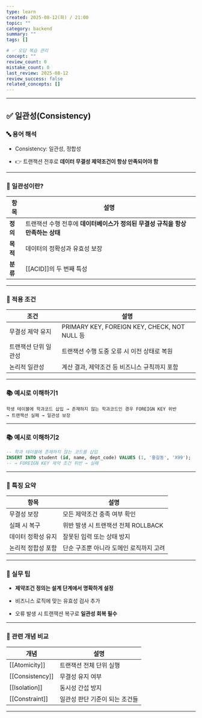 ```yaml
---
type: learn
created: 2025-08-12(화) / 21:00
topic: ""
category: backend
summary: ""
tags: []

# ✅ 오답 복습 관리
concept: ""
review_count: 0
mistake_count: 0
last_review: 2025-08-12
review_success: false
related_concepts: []
---
```

---

## ✅ 일관성(Consistency)

### 🔤 용어 해석

- Consistency: 일관성, 정합성
    
- 👉 트랜잭션 전후로 **데이터 무결성 제약조건이 항상 만족되어야 함**
    

---

### 🧩 일관성이란?

|항목|설명|
|---|---|
|**정의**|트랜잭션 수행 전후에 **데이터베이스가 정의된 무결성 규칙을 항상 만족하는 상태**|
|**목적**|데이터의 정확성과 유효성 보장|
|**분류**|[[ACID]]의 두 번째 특성|

---

### 🧱 적용 조건

|조건|설명|
|---|---|
|무결성 제약 유지|PRIMARY KEY, FOREIGN KEY, CHECK, NOT NULL 등|
|트랜잭션 단위 일관성|트랜잭션 수행 도중 오류 시 이전 상태로 복원|
|논리적 일관성|계산 결과, 제약조건 등 비즈니스 규칙까지 포함|

---

### 📚 예시로 이해하기1

```plaintext
학생 테이블에 학과코드 삽입 → 존재하지 않는 학과코드인 경우 FOREIGN KEY 위반  
→ 트랜잭션 실패 → 일관성 보장
```

---

### 📚 예시로 이해하기2

```sql
-- 학과 테이블에 존재하지 않는 코드를 삽입
INSERT INTO student (id, name, dept_code) VALUES (1, '홍길동', 'X99');
-- → FOREIGN KEY 제약 조건 위반 → 실패
```

---

### 🧠 특징 요약

|항목|설명|
|---|---|
|무결성 보장|모든 제약조건 충족 여부 확인|
|실패 시 복구|위반 발생 시 트랜잭션 전체 ROLLBACK|
|데이터 정확성 유지|잘못된 입력 또는 상태 방지|
|논리적 정합성 포함|단순 구조뿐 아니라 도메인 로직까지 고려|

---

### 🎯 실무 팁

- **제약조건 정의는 설계 단계에서 명확하게 설정**
    
- 비즈니스 로직에 맞는 유효성 검사 추가
    
- 오류 발생 시 트랜잭션 복구로 **일관성 회복 필수**
    

---

### 🧩 관련 개념 비교

|개념|설명|
|---|---|
|[[Atomicity]]|트랜잭션 전체 단위 실행|
|[[Consistency]]|무결성 유지 여부|
|[[Isolation]]|동시성 간섭 방지|
|[[Constraint]]|일관성 판단 기준이 되는 조건들|

---